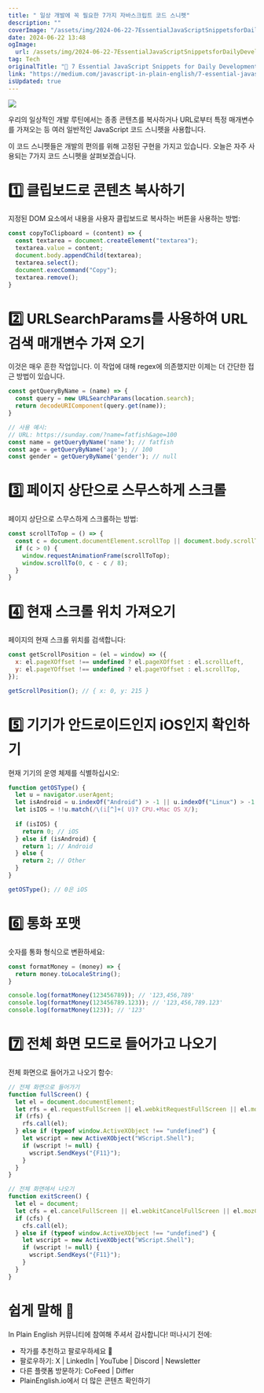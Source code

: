 ```yaml
---
title: " 일상 개발에 꼭 필요한 7가지 자바스크립트 코드 스니펫"
description: ""
coverImage: "/assets/img/2024-06-22-7EssentialJavaScriptSnippetsforDailyDevelopment_0.png"
date: 2024-06-22 13:48
ogImage: 
  url: /assets/img/2024-06-22-7EssentialJavaScriptSnippetsforDailyDevelopment_0.png
tag: Tech
originalTitle: "🚀 7 Essential JavaScript Snippets for Daily Development"
link: "https://medium.com/javascript-in-plain-english/7-essential-javascript-snippets-for-daily-development-9fe66c340c35"
isUpdated: true
---
```





<img src="/assets/img/2024-06-22-7EssentialJavaScriptSnippetsforDailyDevelopment_0.png" />

우리의 일상적인 개발 루틴에서는 종종 콘텐츠를 복사하거나 URL로부터 특정 매개변수를 가져오는 등 여러 일반적인 JavaScript 코드 스니펫을 사용합니다.

이 코드 스니펫들은 개발의 편의를 위해 고정된 구현을 가지고 있습니다. 오늘은 자주 사용되는 7가지 코드 스니펫을 살펴보겠습니다.

# 1️⃣ 클립보드로 콘텐츠 복사하기

<div class="content-ad"></div>

지정된 DOM 요소에서 내용을 사용자 클립보드로 복사하는 버튼을 사용하는 방법:

```js
const copyToClipboard = (content) => {
  const textarea = document.createElement("textarea");
  textarea.value = content;
  document.body.appendChild(textarea);
  textarea.select();
  document.execCommand("Copy");
  textarea.remove();
}
```

# 2️⃣ URLSearchParams를 사용하여 URL 검색 매개변수 가져 오기

이것은 매우 흔한 작업입니다. 이 작업에 대해 regex에 의존했지만 이제는 더 간단한 접근 방법이 있습니다.

<div class="content-ad"></div>

```js
const getQueryByName = (name) => {
  const query = new URLSearchParams(location.search);
  return decodeURIComponent(query.get(name));
}

// 사용 예시:
// URL: https://sunday.com/?name=fatfish&age=100
const name = getQueryByName('name'); // fatfish
const age = getQueryByName('age'); // 100
const gender = getQueryByName('gender'); // null
```

# 3️⃣ 페이지 상단으로 스무스하게 스크롤

페이지 상단으로 스무스하게 스크롤하는 방법:

```js
const scrollToTop = () => {
  const c = document.documentElement.scrollTop || document.body.scrollTop;
  if (c > 0) {
    window.requestAnimationFrame(scrollToTop);
    window.scrollTo(0, c - c / 8);
  }
}
```

<div class="content-ad"></div>

# 4️⃣ 현재 스크롤 위치 가져오기

페이지의 현재 스크롤 위치를 검색합니다:

```js
const getScrollPosition = (el = window) => ({
  x: el.pageXOffset !== undefined ? el.pageXOffset : el.scrollLeft,
  y: el.pageYOffset !== undefined ? el.pageYOffset : el.scrollTop,
});

getScrollPosition(); // { x: 0, y: 215 }
```

# 5️⃣ 기기가 안드로이드인지 iOS인지 확인하기

<div class="content-ad"></div>

현재 기기의 운영 체제를 식별하십시오:

```js
function getOSType() {
  let u = navigator.userAgent;
  let isAndroid = u.indexOf("Android") > -1 || u.indexOf("Linux") > -1;
  let isIOS = !!u.match(/\(i[^]+( U)? CPU.+Mac OS X/);
  
  if (isIOS) {
    return 0; // iOS
  } else if (isAndroid) {
    return 1; // Android
  } else {
    return 2; // Other
  }
}

getOSType(); // 0은 iOS
```

# 6️⃣ 통화 포맷

숫자를 통화 형식으로 변환하세요:

<div class="content-ad"></div>

```js
const formatMoney = (money) => {
  return money.toLocaleString();
}

console.log(formatMoney(123456789)); // '123,456,789'
console.log(formatMoney(123456789.123)); // '123,456,789.123'
console.log(formatMoney(123)); // '123'
```

# 7️⃣ 전체 화면 모드로 들어가고 나오기

전체 화면으로 들어가고 나오기 함수:

```js
// 전체 화면으로 들어가기
function fullScreen() {
  let el = document.documentElement;
  let rfs = el.requestFullScreen || el.webkitRequestFullScreen || el.mozRequestFullScreen || el.msRequestFullScreen;
  if (rfs) {
    rfs.call(el);
  } else if (typeof window.ActiveXObject !== "undefined") {
    let wscript = new ActiveXObject("WScript.Shell");
    if (wscript != null) {
      wscript.SendKeys("{F11}");
    }
  }
}

// 전체 화면에서 나오기
function exitScreen() {
  let el = document;
  let cfs = el.cancelFullScreen || el.webkitCancelFullScreen || el.mozCancelFullScreen || el.exitFullScreen;
  if (cfs) {
    cfs.call(el);
  } else if (typeof window.ActiveXObject !== "undefined") {
    let wscript = new ActiveXObject("WScript.Shell");
    if (wscript != null) {
      wscript.SendKeys("{F11}");
    }
  }
}
```

<div class="content-ad"></div>

# 쉽게 말해 🚀

In Plain English 커뮤니티에 참여해 주셔서 감사합니다! 떠나시기 전에:

- 작가를 추천하고 팔로우하세요 👏
- 팔로우하기: X | LinkedIn | YouTube | Discord | Newsletter
- 다른 플랫폼 방문하기: CoFeed | Differ
- PlainEnglish.io에서 더 많은 콘텐츠 확인하기